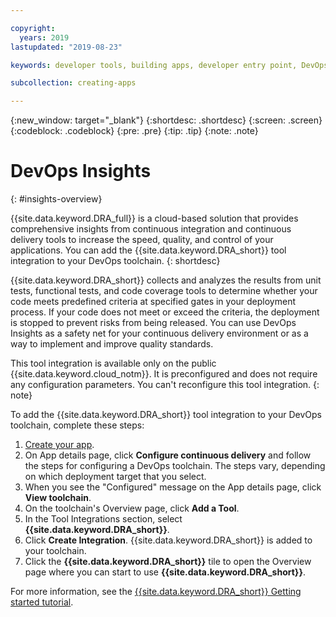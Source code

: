 ```yaml
---

copyright:
  years: 2019
lastupdated: "2019-08-23"

keywords: developer tools, building apps, developer entry point, DevOps, toolchain, insights

subcollection: creating-apps

---
```

{:new_window: target="_blank"}
{:shortdesc: .shortdesc}
{:screen: .screen}
{:codeblock: .codeblock}
{:pre: .pre}
{:tip: .tip}
{:note: .note}

# DevOps Insights
{: #insights-overview}

{{site.data.keyword.DRA_full}} is a cloud-based solution that provides comprehensive insights from continuous integration and continuous delivery tools to increase the speed, quality, and control of your applications. You can add the {{site.data.keyword.DRA_short}} tool integration to your DevOps toolchain.
{: shortdesc}

{{site.data.keyword.DRA_short}} collects and analyzes the results from unit tests, functional tests, and code coverage tools to determine whether your code meets predefined criteria at specified gates in your deployment process. If your code does not meet or exceed the criteria, the deployment is stopped to prevent risks from being released. You can use DevOps Insights as a safety net for your continuous delivery environment or as a way to implement and improve quality standards.

This tool integration is available only on the public {{site.data.keyword.cloud_notm}}. It is preconfigured and does not require any configuration parameters. You can't reconfigure this tool integration.
{: note}

To add the {{site.data.keyword.DRA_short}} tool integration to your DevOps toolchain, complete these steps:

1. [Create your app](/docs/apps?topic=creating-apps-tutorial-getting-started#create-getting-started).
2. On App details page, click **Configure continuous delivery** and follow the steps for configuring a DevOps toolchain. The steps vary, depending on which deployment target that you select.
3. When you see the "Configured" message on the App details page, click **View toolchain**.
4. On the toolchain's Overview page, click **Add a Tool**.
5. In the Tool Integrations section, select **{{site.data.keyword.DRA_short}}**.
6. Click **Create Integration**. {{site.data.keyword.DRA_short}} is added to your toolchain.
7. Click the **{{site.data.keyword.DRA_short}}** tile to open the Overview page where you can start to use **{{site.data.keyword.DRA_short}}**.

For more information, see the [{{site.data.keyword.DRA_short}} Getting started tutorial](/docs/services/DevOpsInsights?topic=DevOpsInsights-getting-started).
